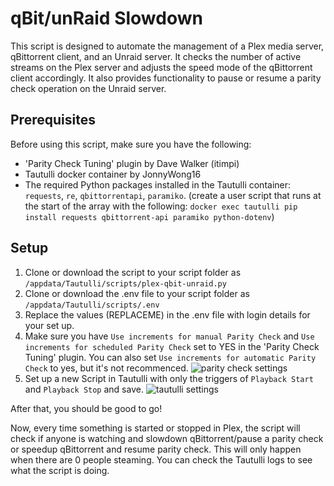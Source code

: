 # qBit/unRaid Slowdown

This script is designed to automate the management of a Plex media server, qBittorrent client, and an Unraid server. It checks the number of active streams on the Plex server and adjusts the speed mode of the qBittorrent client accordingly. It also provides functionality to pause or resume a parity check operation on the Unraid server.

## Prerequisites

Before using this script, make sure you have the following:

 - 'Parity Check Tuning' plugin by Dave Walker (itimpi)
 - Tautulli docker container by JonnyWong16
 - The required Python packages installed in the Tautulli container: `requests`, `re`, `qbittorrentapi`, `paramiko`. (create a user script that runs at the start of the array with the following: `docker exec tautulli pip install requests qbittorrent-api paramiko python-dotenv`)

## Setup

1. Clone or download the script to your script folder as `/appdata/Tautulli/scripts/plex-qbit-unraid.py`
2. Clone or download the .env file to your script folder as `/appdata/Tautulli/scripts/.env`
3. Replace the values (REPLACEME) in the .env file with login details for your set up.
4. Make sure you have `Use increments for manual Parity Check` and `Use increments for scheduled Parity Check` set to YES in the 'Parity Check Tuning' plugin. You can also set `Use increments for automatic Parity Check` to yes, but it's not recommenced.
![parity check settings](https://i.imgur.com/gsk4Auu.png)
5. Set up a new Script in Tautulli with only the triggers of `Playback Start` and `Playback Stop` and save.
![tautulli settings](https://i.imgur.com/NdVRjmZ.png)

After that, you should be good to go!

Now, every time something is started or stopped in Plex, the script will check if anyone is watching and slowdown qBittorrent/pause a parity check or speedup qBittorrent and resume parity check. This will only happen when there are 0 people steaming. You can check the Tautulli logs to see what the script is doing.
